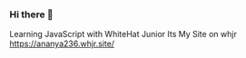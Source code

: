 ### Hi there 👋
Learning JavaScript with WhiteHat Junior 
Its My Site on whjr https://ananya236.whjr.site/
<!--
**Ananya2306/Ananya2306** is a ✨ _special_ ✨ repository because its `README.md` (this file) appears on your GitHub profile.

Here are some ideas to get you started:

- 🔭 I’m currently working on a New Game 
- 🌱 I’m currently learning JavaScript , Java , Python .......
- 👯 I’m looking to collaborate on a project 
- 📫 How to reach me: ananya230106@gmail.com
-->
